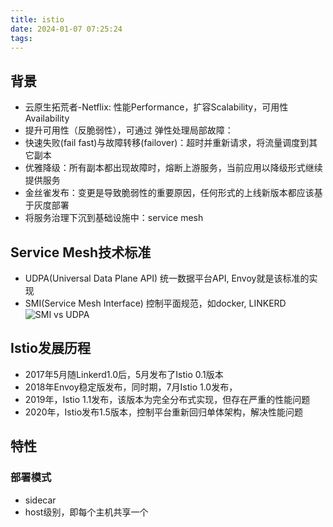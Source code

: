 ```yaml
---
title: istio
date: 2024-01-07 07:25:24
tags:
---
```

## 背景
* 云原生拓荒者-Netflix: 性能Performance，扩容Scalability，可用性Availability
* 提升可用性（反脆弱性），可通过 弹性处理局部故障：
 * 快速失败(fail fast)与故障转移(failover)：超时并重新请求，将流量调度到其它副本
 * 优雅降级：所有副本都出现故障时，熔断上游服务，当前应用以降级形式继续提供服务
 * 金丝雀发布：变更是导致脆弱性的重要原因，任何形式的上线新版本都应该基于灰度部署
* 将服务治理下沉到基础设施中：service mesh

<!-- more -->

## Service Mesh技术标准
* UDPA(Universal Data Plane API) 统一数据平台API, Envoy就是该标准的实现
* SMI(Service Mesh Interface) 控制平面规范，如docker, LINKERD
![SMI vs UDPA](./image-8.png)

## Istio发展历程
* 2017年5月随Linkerd1.0后，5月发布了Istio 0.1版本
* 2018年Envoy稳定版发布，同时期，7月Istio 1.0发布，
* 2019年，Istio 1.1发布，该版本为完全分布式实现，但存在严重的性能问题
* 2020年，Istio发布1.5版本，控制平台重新回归单体架构，解决性能问题

## 特性
### 部署模式
* sidecar
* host级别，即每个主机共享一个


